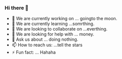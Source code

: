### Hi there 👋

<!--
**valetmatic/valetmatic** is a ✨ _special_ ✨ repository because its `README.md` (this file) appears on your GitHub profile.

Here are some ideas to get you started:

- 🔭 I’m currently working on ...
- 🌱 I’m currently learning ...
- 👯 I’m looking to collaborate on ...
- 🤔 I’m looking for help with ...
- 💬 Ask me about ...
- 📫 How to reach me: ...
- 😄 Pronouns: ...
- ⚡ Fun fact: ...
-->

- 🔭 We are currently working on ... goingto the moon.
- 🌱 We are currently learning ...somrthing.
- 👯 We are looking to collaborate on ...everthing.
- 🤔 We are looking for help with ... money.
- 💬 Ask us about ... doing nothing.
- 📫 How to reach us: ...tell the stars
- ⚡ Fun fact: ... Hahaha
